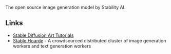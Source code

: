 The open source image generation model by Stability AI.

## Links
- [Stable Diffusion Art Tutorials](https://stable-diffusion-art.com/)
- [Stable Hoarde](https://stablehorde.net/) - A crowdsourced distributed cluster of image generation workers and text generation workers